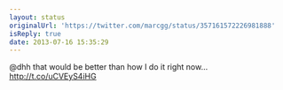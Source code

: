```yaml
---
layout: status
originalUrl: 'https://twitter.com/marcgg/status/357161572226981888'
isReply: true
date: 2013-07-16 15:35:29
---
```


@dhh that would be better than how I do it right now... http://t.co/uCVEyS4iHG

